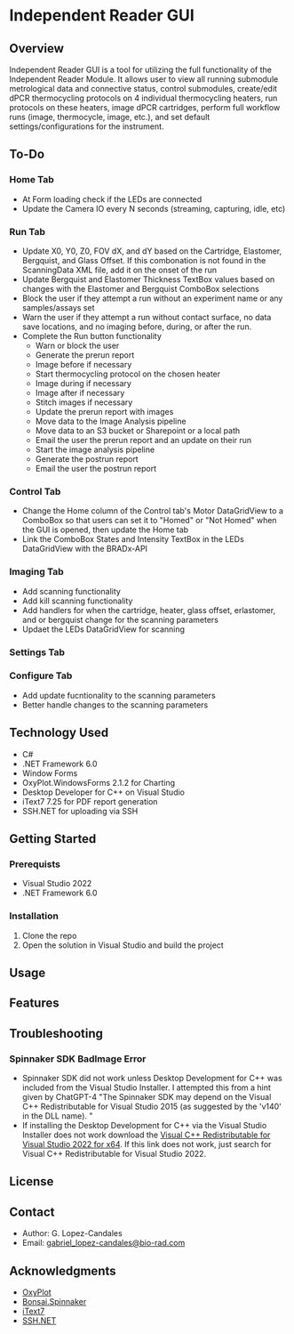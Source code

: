 # Independent Reader GUI

## Overview
Independent Reader GUI is a tool for utilizing the full functionality of the Independent Reader Module. It allows user to view all running submodule metrological data and connective status, control submodules, create/edit dPCR thermocycling protocols on 4 individual thermocycling heaters, run protocols on these heaters, image dPCR cartridges, perform full workflow runs (image, thermocycle, image, etc.), and set default settings/configurations for the instrument.

## To-Do
### Home Tab
- At Form loading check if the LEDs are connected
- Update the Camera IO every N seconds (streaming, capturing, idle, etc)
### Run Tab
- Update X0, Y0, Z0, FOV dX, and dY based on the Cartridge, Elastomer, Bergquist, and Glass Offset. If this combonation is not found in the ScanningData XML file, add it on the onset of the run
- Update Bergquist and Elastomer Thickness TextBox values based on changes with the Elastomer and Bergquist ComboBox selections
- Block the user if they attempt a run without an experiment name or any samples/assays set
- Warn the user if they attempt a run without contact surface, no data save locations, and no imaging before, during, or after the run.
- Complete the Run button functionality
  - Warn or block the user
  - Generate the prerun report
  - Image before if necessary
  - Start thermocycling protocol on the chosen heater
  - Image during if necessary
  - Image after if necessary
  - Stitch images if necessary
  - Update the prerun report with images
  - Move data to the Image Analysis pipeline
  - Move data to an S3 bucket or Sharepoint or a local path
  - Email the user the prerun report and an update on their run
  - Start the image analysis pipeline
  - Generate the postrun report
  - Email the user the postrun report
### Control Tab
- Change the Home column of the Control tab's Motor DataGridView to a ComboBox so that users can set it to "Homed" or "Not Homed" when the GUI is opened, then update the Home tab
- Link the ComboBox States and Intensity TextBox in the LEDs DataGridView with the BRADx-API
### Imaging Tab
- Add scanning functionality
- Add kill scanning functionality
- Add handlers for when the cartridge, heater, glass offset, erlastomer, and or bergquist change for the scanning parameters
- Updaet the LEDs DataGridView for scanning
### Settings Tab
### Configure Tab
- Add update fucntionality to the scanning parameters
- Better handle changes to the scanning parameters 

## Technology Used
- C#
- .NET Framework 6.0
- Window Forms
- OxyPlot.WindowsForms 2.1.2 for Charting
- Desktop Developer for C++ on Visual Studio
- iText7 7.25 for PDF report generation
- SSH.NET for uploading via SSH

## Getting Started
### Prerequists
- Visual Studio 2022
- .NET Framework 6.0
### Installation
1. Clone the repo
2. Open the solution in Visual Studio and build the project

## Usage

## Features

## Troubleshooting
### Spinnaker SDK BadImage Error
- Spinnaker SDK did not work unless Desktop Development for C++ was included from the Visual Studio Installer. I attempted this from a hint given by ChatGPT-4 "The Spinnaker SDK may depend on the Visual C++ Redistributable for Visual Studio 2015 (as suggested by the 'v140' in the DLL name). "
- If installing the Desktop Development for C++ via the Visual Studio Installer does not work download the [Visual C++ Redistributable for Visual Studio 2022 for x64](https://download.visualstudio.microsoft.com/download/pr/571ad766-28d1-4028-9063-0fa32401e78f/5D3D8C6779750F92F3726C70E92F0F8BF92D3AE2ABD43BA28C6306466DE8A144/VC_redist.x64.exe). If this link does not work, just search for Visual C++ Redistributable for Visual Studio 2022.


## License

## Contact
- Author: G. Lopez-Candales
- Email: gabriel_lopez-candales@bio-rad.com

## Acknowledgments
- [OxyPlot](https://github.com/oxyplot/oxyplot)
- [Bonsai.Spinnaker](https://github.com/bonsai-rx/spinnaker)
- [iText7](https://github.com/itext/itext7-dotnet)
- [SSH.NET](https://github.com/sshnet/SSH.NET)
